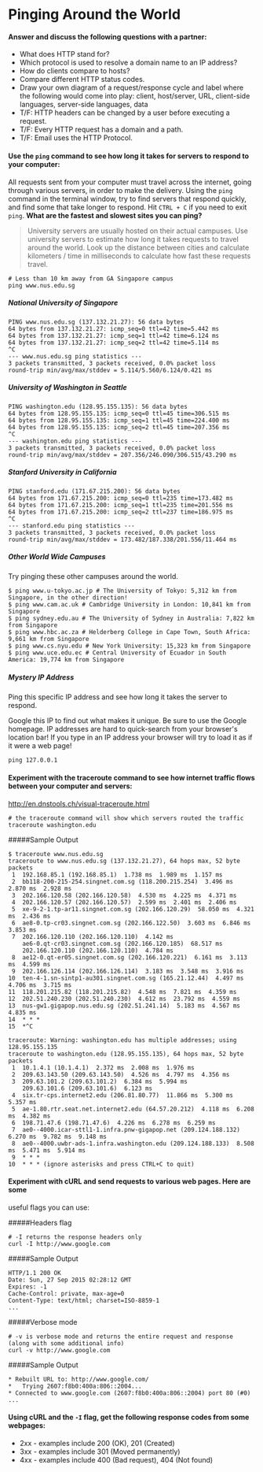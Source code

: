# Pinging Around the World

#### Answer and discuss the following questions with a partner:

- What does HTTP stand for?
- Which protocol is used to resolve a domain name to an IP address?
- How do clients compare to hosts?
- Compare different HTTP status codes.
- Draw your own diagram of a request/response cycle and label where the following would come into play: client, host/server, URL, client-side languages, server-side languages, data
- T/F: HTTP headers can be changed by a user before executing a request.
- T/F: Every HTTP request has a domain and a path.
- T/F: Email uses the HTTP Protocol.

#### Use the `ping` command to see how long it takes for servers to respond to your computer:

All requests sent from your computer must travel across the internet, going
through various servers, in order to make the delivery. Using the `ping`
command in the terminal window, try to find servers that respond quickly, and
find some that take longer to respond. Hit `CTRL + C` if you need to exit
`ping`. **What are the fastest and slowest sites you can ping?**

> University servers are usually hosted on their actual campuses. Use
> university servers to estimate how long it takes requests to travel around
> the world. Look up the distance between cities and calculate kilometers / time in
> milliseconds to calculate how fast these requests travel.

```
# Less than 10 km away from GA Singapore campus
ping www.nus.edu.sg
```

##### National University of Singapore
```
PING www.nus.edu.sg (137.132.21.27): 56 data bytes
64 bytes from 137.132.21.27: icmp_seq=0 ttl=42 time=5.442 ms
64 bytes from 137.132.21.27: icmp_seq=1 ttl=42 time=6.124 ms
64 bytes from 137.132.21.27: icmp_seq=2 ttl=42 time=5.114 ms
^C
--- www.nus.edu.sg ping statistics ---
3 packets transmitted, 3 packets received, 0.0% packet loss
round-trip min/avg/max/stddev = 5.114/5.560/6.124/0.421 ms
```

##### University of Washington in Seattle
```
PING washington.edu (128.95.155.135): 56 data bytes
64 bytes from 128.95.155.135: icmp_seq=0 ttl=45 time=306.515 ms
64 bytes from 128.95.155.135: icmp_seq=1 ttl=45 time=224.400 ms
64 bytes from 128.95.155.135: icmp_seq=2 ttl=45 time=207.356 ms
^C
--- washington.edu ping statistics ---
3 packets transmitted, 3 packets received, 0.0% packet loss
round-trip min/avg/max/stddev = 207.356/246.090/306.515/43.290 ms
```

##### Stanford University in California
```
PING stanford.edu (171.67.215.200): 56 data bytes
64 bytes from 171.67.215.200: icmp_seq=0 ttl=235 time=173.482 ms
64 bytes from 171.67.215.200: icmp_seq=1 ttl=235 time=201.556 ms
64 bytes from 171.67.215.200: icmp_seq=2 ttl=237 time=186.975 ms
^C
--- stanford.edu ping statistics ---
3 packets transmitted, 3 packets received, 0.0% packet loss
round-trip min/avg/max/stddev = 173.482/187.338/201.556/11.464 ms
```

##### Other World Wide Campuses

Try pinging these other campuses around the world.

```
$ ping www.u-tokyo.ac.jp # The University of Tokyo: 5,312 km from Singapore, in the other direction!
$ ping www.cam.ac.uk # Cambridge University in London: 10,841 km from Singapore
$ ping sydney.edu.au # The University of Sydney in Australia: 7,822 km from Singapore
$ ping www.hbc.ac.za # Helderberg College in Cape Town, South Africa: 9,661 km from Singapore
$ ping www.cs.nyu.edu # New York University: 15,323 km from Singapore
$ ping www.uce.edu.ec # Central University of Ecuador in South America: 19,774 km from Singapore
```

##### Mystery IP Address

Ping this specific IP address and see how long it takes the server to respond.

Google this IP to find out what makes it unique. Be sure to use the Google
homepage. IP addresses are hard to quick-search from your browser's location
bar! If you type in an IP address your browser will try to load it as if it
were a web page!

```
ping 127.0.0.1
```

#### Experiment with the traceroute command to see how internet traffic flows between your computer and servers:
http://en.dnstools.ch/visual-traceroute.html
```
# the traceroute command will show which servers routed the traffic
traceroute washington.edu
```

#####Sample Output

```
$ traceroute www.nus.edu.sg 
traceroute to www.nus.edu.sg (137.132.21.27), 64 hops max, 52 byte packets
 1  192.168.85.1 (192.168.85.1)  1.738 ms  1.989 ms  1.157 ms
 2  bb118-200-215-254.singnet.com.sg (118.200.215.254)  3.496 ms  2.870 ms  2.928 ms
 3  202.166.120.58 (202.166.120.58)  4.530 ms  4.225 ms  4.371 ms
 4  202.166.120.57 (202.166.120.57)  2.599 ms  2.401 ms  2.406 ms
 5  xe-9-2-1.tp-ar11.singnet.com.sg (202.166.120.29)  58.050 ms  4.321 ms  2.436 ms
 6  ae8-0.tp-cr03.singnet.com.sg (202.166.122.50)  3.603 ms  6.846 ms  3.853 ms
 7  202.166.120.110 (202.166.120.110)  4.142 ms
    ae6-0.qt-cr03.singnet.com.sg (202.166.120.185)  68.517 ms
    202.166.120.110 (202.166.120.110)  4.784 ms
 8  ae12-0.qt-er05.singnet.com.sg (202.166.120.221)  6.161 ms  3.113 ms  4.599 ms
 9  202.166.126.114 (202.166.126.114)  3.183 ms  3.548 ms  3.916 ms
10  ten-4-1.sn-sintp1-au301.singnet.com.sg (165.21.12.44)  4.497 ms  4.706 ms  3.715 ms
11  118.201.215.82 (118.201.215.82)  4.548 ms  7.821 ms  4.359 ms
12  202.51.240.230 (202.51.240.230)  4.612 ms  23.792 ms  4.559 ms
13  nus-gw1.gigapop.nus.edu.sg (202.51.241.14)  5.183 ms  4.567 ms  4.835 ms
14  * * *
15  *^C
```

```
traceroute: Warning: washington.edu has multiple addresses; using 128.95.155.135
traceroute to washington.edu (128.95.155.135), 64 hops max, 52 byte packets
 1  10.1.4.1 (10.1.4.1)  2.372 ms  2.008 ms  1.976 ms
 2  209.63.143.50 (209.63.143.50)  4.526 ms  4.797 ms  4.356 ms
 3  209.63.101.2 (209.63.101.2)  6.384 ms  5.994 ms
    209.63.101.6 (209.63.101.6)  6.123 ms
 4  six.tr-cps.internet2.edu (206.81.80.77)  11.866 ms  5.300 ms  5.357 ms
 5  ae-1.80.rtr.seat.net.internet2.edu (64.57.20.212)  4.118 ms  6.208 ms  4.382 ms
 6  198.71.47.6 (198.71.47.6)  4.226 ms  6.278 ms  6.259 ms
 7  ae0--4000.icar-sttl1-1.infra.pnw-gigapop.net (209.124.188.132)  6.270 ms  9.782 ms  9.148 ms
 8  ae0--4000.uwbr-ads-1.infra.washington.edu (209.124.188.133)  8.508 ms  5.471 ms  5.914 ms
 9  * * *
10  * * * (ignore asterisks and press CTRL+C to quit)
```

#### Experiment with cURL and send requests to various web pages. Here are some
useful flags you can use:

#####Headers flag
```
# -I returns the response headers only
curl -I http://www.google.com
```

#####Sample Output
```
HTTP/1.1 200 OK
Date: Sun, 27 Sep 2015 02:28:12 GMT
Expires: -1
Cache-Control: private, max-age=0
Content-Type: text/html; charset=ISO-8859-1
...
```

#####Verbose mode
```
# -v is verbose mode and returns the entire request and response (along with some additional info)
curl -v http://www.google.com
```

#####Sample Output
```
* Rebuilt URL to: http://www.google.com/
*   Trying 2607:f8b0:400a:806::2004...
* Connected to www.google.com (2607:f8b0:400a:806::2004) port 80 (#0)
...
```

#### Using cURL and the `-I` flag, get the following response codes from some webpages:

- 2xx - examples include 200 (OK), 201 (Created)
- 3xx - examples include 301 (Moved permanently)
- 4xx - examples include 400 (Bad request), 404 (Not found)

